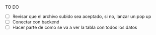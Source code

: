 TO DO

- [ ] Revisar que el archivo subido sea aceptado, si no, lanzar un pop up
- [ ] Conectar con backend
- [ ] Hacer parte de como se va a ver la tabla con todos los datos 